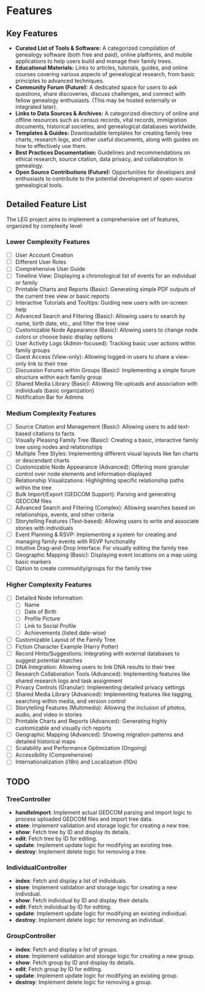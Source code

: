 # Features

## Key Features

* **Curated List of Tools & Software:** A categorized compilation of genealogy software (both free and paid), online platforms, and mobile applications to help users build and manage their family trees.
* **Educational Materials:** Links to articles, tutorials, guides, and online courses covering various aspects of genealogical research, from basic principles to advanced techniques.
* **Community Forum (Future):** A dedicated space for users to ask questions, share discoveries, discuss challenges, and connect with fellow genealogy enthusiasts. (This may be hosted externally or integrated later).
* **Links to Data Sources & Archives:** A categorized directory of online and offline resources such as census records, vital records, immigration documents, historical societies, and genealogical databases worldwide.
* **Templates & Guides:** Downloadable templates for creating family tree charts, research logs, and other useful documents, along with guides on how to effectively use them.
* **Best Practices Documentation:** Guidelines and recommendations on ethical research, source citation, data privacy, and collaboration in genealogy.
* **Open Source Contributions (Future):** Opportunities for developers and enthusiasts to contribute to the potential development of open-source genealogical tools.

## Detailed Feature List

The LEG project aims to implement a comprehensive set of features, organized by complexity level:

### Lower Complexity Features
* [ ] User Account Creation
* [ ] Different User Roles
* [ ] Comprehensive User Guide
* [ ] Timeline View: Displaying a chronological list of events for an individual or family
* [ ] Printable Charts and Reports (Basic): Generating simple PDF outputs of the current tree view or basic reports
* [ ] Interactive Tutorials and Tooltips: Guiding new users with on-screen help
* [ ] Advanced Search and Filtering (Basic): Allowing users to search by name, birth date, etc., and filter the tree view
* [ ] Customizable Node Appearance (Basic): Allowing users to change node colors or choose basic display options
* [ ] User Activity Logs (Admin-focused): Tracking basic user actions within family groups
* [ ] Guest Access (View-only): Allowing logged-in users to share a view-only link to their tree
* [ ] Discussion Forums within Groups (Basic): Implementing a simple forum structure within each family group
* [ ] Shared Media Library (Basic): Allowing file uploads and association with individuals (basic organization)
* [ ] Notification Bar for Admins

### Medium Complexity Features
* [ ] Source Citation and Management (Basic): Allowing users to add text-based citations to facts
* [ ] Visually Pleasing Family Tree (Basic): Creating a basic, interactive family tree using nodes and relationships
* [ ] Multiple Tree Styles: Implementing different visual layouts like fan charts or descendant charts
* [ ] Customizable Node Appearance (Advanced): Offering more granular control over node elements and information displayed
* [ ] Relationship Visualizations: Highlighting specific relationship paths within the tree
* [ ] Bulk Import/Export (GEDCOM Support): Parsing and generating GEDCOM files
* [ ] Advanced Search and Filtering (Complex): Allowing searches based on relationships, events, and other criteria
* [ ] Storytelling Features (Text-based): Allowing users to write and associate stories with individuals
* [ ] Event Planning & RSVP: Implementing a system for creating and managing family events with RSVP functionality
* [ ] Intuitive Drag-and-Drop Interface: For visually editing the family tree
* [ ] Geographic Mapping (Basic): Displaying event locations on a map using basic markers
* [ ] Option to create community/groups for the family tree

### Higher Complexity Features
* [ ] Detailed Node Information:
  * [ ] Name
  * [ ] Date of Birth
  * [ ] Profile Picture
  * [ ] Link to Social Profile
  * [ ] Achievements (listed date-wise)
* [ ] Customizable Layout of the Family Tree
* [ ] Fiction Character Example (Harry Potter)
* [ ] Record Hints/Suggestions: Integrating with external databases to suggest potential matches
* [ ] DNA Integration: Allowing users to link DNA results to their tree
* [ ] Research Collaboration Tools (Advanced): Implementing features like shared research logs and task assignment
* [ ] Privacy Controls (Granular): Implementing detailed privacy settings
* [ ] Shared Media Library (Advanced): Implementing features like tagging, searching within media, and version control
* [ ] Storytelling Features (Multimedia): Allowing the inclusion of photos, audio, and video in stories
* [ ] Printable Charts and Reports (Advanced): Generating highly customizable and visually rich reports
* [ ] Geographic Mapping (Advanced): Showing migration patterns and detailed historical maps
* [ ] Scalability and Performance Optimization (Ongoing)
* [ ] Accessibility (Comprehensive)
* [ ] Internationalization (i18n) and Localization (l10n)

## TODO

### TreeController
- **handleImport**: Implement actual GEDCOM parsing and import logic to process uploaded GEDCOM files and import tree data.
- **store**: Implement validation and storage logic for creating a new tree.
- **show**: Fetch tree by ID and display its details.
- **edit**: Fetch tree by ID for editing.
- **update**: Implement update logic for modifying an existing tree.
- **destroy**: Implement delete logic for removing a tree.

### IndividualController
- **index**: Fetch and display a list of individuals.
- **store**: Implement validation and storage logic for creating a new individual.
- **show**: Fetch individual by ID and display their details.
- **edit**: Fetch individual by ID for editing.
- **update**: Implement update logic for modifying an existing individual.
- **destroy**: Implement delete logic for removing an individual.

### GroupController
- **index**: Fetch and display a list of groups.
- **store**: Implement validation and storage logic for creating a new group.
- **show**: Fetch group by ID and display its details.
- **edit**: Fetch group by ID for editing.
- **update**: Implement update logic for modifying an existing group.
- **destroy**: Implement delete logic for removing a group. 